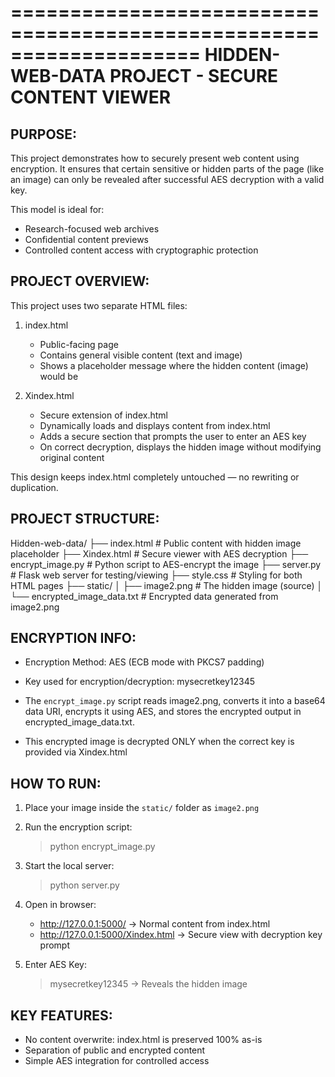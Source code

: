 ====================================================================
              HIDDEN-WEB-DATA PROJECT - SECURE CONTENT VIEWER
====================================================================

PURPOSE:
-----------
This project demonstrates how to securely present web content using encryption.
It ensures that certain sensitive or hidden parts of the page (like an image)
can only be revealed after successful AES decryption with a valid key.

This model is ideal for:
- Research-focused web archives
- Confidential content previews
- Controlled content access with cryptographic protection


PROJECT OVERVIEW:
---------------------
This project uses two separate HTML files:

1. index.html
   - Public-facing page
   - Contains general visible content (text and image)
   - Shows a placeholder message where the hidden content (image) would be

2. Xindex.html
   - Secure extension of index.html
   - Dynamically loads and displays content from index.html
   - Adds a secure section that prompts the user to enter an AES key
   - On correct decryption, displays the hidden image without modifying original content

This design keeps index.html completely untouched — no rewriting or duplication.


PROJECT STRUCTURE:
---------------------
Hidden-web-data/
├── index.html                # Public content with hidden image placeholder
├── Xindex.html               # Secure viewer with AES decryption
├── encrypt_image.py          # Python script to AES-encrypt the image
├── server.py                 # Flask web server for testing/viewing
├── style.css                 # Styling for both HTML pages
├── static/
│   ├── image2.png            # The hidden image (source)
│   └── encrypted_image_data.txt  # Encrypted data generated from image2.png


ENCRYPTION INFO:
-------------------
- Encryption Method: AES (ECB mode with PKCS7 padding)
- Key used for encryption/decryption: mysecretkey12345
- The `encrypt_image.py` script reads image2.png, converts it into a base64 data URI,
  encrypts it using AES, and stores the encrypted output in encrypted_image_data.txt.

- This encrypted image is decrypted ONLY when the correct key is provided via Xindex.html


HOW TO RUN:
--------------
1. Place your image inside the `static/` folder as `image2.png`

2. Run the encryption script:
   > python encrypt_image.py

3. Start the local server:
   > python server.py

4. Open in browser:
   - http://127.0.0.1:5000/         → Normal content from index.html
   - http://127.0.0.1:5000/Xindex.html → Secure view with decryption key prompt

5. Enter AES Key:
   > mysecretkey12345
   → Reveals the hidden image


KEY FEATURES:
----------------
- No content overwrite: index.html is preserved 100% as-is
- Separation of public and encrypted content
- Simple AES integration for controlled access

